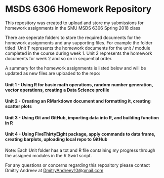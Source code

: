 # MSDS 6306 Homework Repository
This repository was created to upload and store my submissions for homework assignments in the SMU MSDS 6306 Spring 2018 class

There are seperate folders to store the required documents for the homework assignments and any supporting files. For example the folder titled 'Unit 1' represents the homework documents for the unit / module completed in the course during week 1. Unit 2 represents the homework documents for week 2 and so on in sequential order.

A summary for the homework assignments is listed below and will be updated as new files are uploaded to the repo:

#### Unit 1 - Using R for basic math operations, random number generation, vector operations, creating a Data Science profile

#### Unit 2 - Creating an RMarkdown document and formatting it, creating scatter plots 

#### Unit 3 - Using Git and GitHub, importing data into R, and building function in R

#### Unit 4 - Using FiveThirtyEight package, apply commands to data frame, creating barplots, uploading local repo to GitHub

Note: Each Unit folder has a txt and R file containing my progress through the assigned modules in the R Swirl script.

For any questions or concerns regarding this repository please contact Dmitry Andreev at DmitryAndreev10@gmail.com

